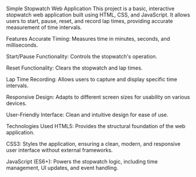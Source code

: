 Simple Stopwatch Web Application
This project is a basic, interactive stopwatch web application built using HTML, CSS, and JavaScript. It allows users to start, pause, reset, and record lap times, providing accurate measurement of time intervals.

Features
Accurate Timing: Measures time in minutes, seconds, and milliseconds.

Start/Pause Functionality: Controls the stopwatch's operation.

Reset Functionality: Clears the stopwatch and lap times.

Lap Time Recording: Allows users to capture and display specific time intervals.

Responsive Design: Adapts to different screen sizes for usability on various devices.

User-Friendly Interface: Clean and intuitive design for ease of use.

Technologies Used
HTML5: Provides the structural foundation of the web application.

CSS3: Styles the application, ensuring a clean, modern, and responsive user interface without external frameworks.

JavaScript (ES6+): Powers the stopwatch logic, including time management, UI updates, and event handling.
